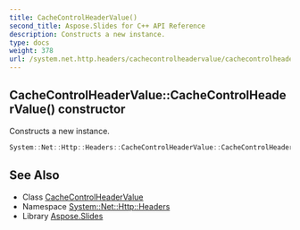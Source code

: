 ```yaml
---
title: CacheControlHeaderValue()
second_title: Aspose.Slides for C++ API Reference
description: Constructs a new instance.
type: docs
weight: 378
url: /system.net.http.headers/cachecontrolheadervalue/cachecontrolheadervalue/
---
```

## CacheControlHeaderValue::CacheControlHeaderValue() constructor


Constructs a new instance.

```cpp
System::Net::Http::Headers::CacheControlHeaderValue::CacheControlHeaderValue()
```

## See Also

* Class [CacheControlHeaderValue](../)
* Namespace [System::Net::Http::Headers](../../)
* Library [Aspose.Slides](../../../)